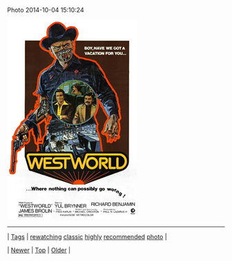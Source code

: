 <!--
title: Photo 2014-10-04 15
date: 2020-06-28T15:27:00.389Z
tags: rewatching, classic, highly, recommended, photo
-->


Photo 2014-10-04 15:10:24

![](99139780149-0.jpg)

<!--BOTTOM-POST-NAVIGATION-->
---

| [Tags](tags.md) | [rewatching](tag-rewatching.md) [classic](tag-classic.md) [highly](tag-highly.md) [recommended](tag-recommended.md) [photo](tag-photo.md) |

| [Newer](99137326409.md) | [Top](index.md) | [Older](99155206259.md) |
